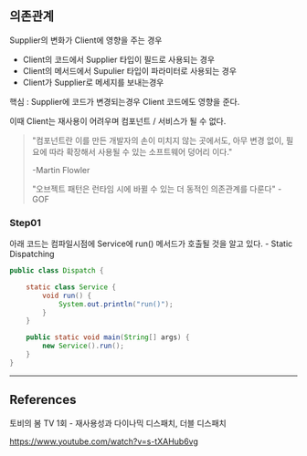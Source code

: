 ## 의존관계

Supplier의 변화가 Client에 영향을 주는 경우

* Client의 코드에서 Supplier 타입이 필드로 사용되는 경우
* Client의 메서드에서 Supulier 타입이 파라미터로 사용되는 경우
* Client가 Supplier로 메세지를 보내는경우

핵심 : Supplier에 코드가 변경되는경우 Client 코드에도 영향을 준다.



이때 Client는 재사용이 어려우며 컴포넌트 / 서비스가 될 수 없다.

> "컴포넌트란 이를 만든 개발자의 손이 미치지 않는 곳에서도, 아무 변경 없이, 필요에 따라 확장해서 사용될 수 있는 소프트웨어 덩어리 이다."
>
> -Martin Flowler
>
> "오브젝트 패턴은 런타임 시에 바뀔 수 있는 더 동적인 의존관계를 다룬다"
> -GOF



### Step01



아래 코드는 컴파일시점에 Service에 run() 메서드가 호출될 것을 알고 있다. - Static Dispatching

```java
public class Dispatch {

    static class Service {
        void run() {
            System.out.println("run()");
        }
    }

    public static void main(String[] args) {
        new Service().run();
    }
}
```





------

## References

토비의 봄 TV 1회 - 재사용성과 다이나믹 디스패치, 더블 디스패치

https://www.youtube.com/watch?v=s-tXAHub6vg